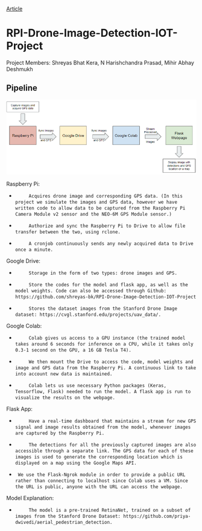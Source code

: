 [Article](https://medium.com/@shreykera7/person-detection-from-raspberry-pi-images-40c0bf5d6b8f)

# RPI-Drone-Image-Detection-IOT-Project
Project Members: Shreyas Bhat Kera, N Harishchandra Prasad, Mihir Abhay Deshmukh

## Pipeline

![](IOT-Pipeline.png)

Raspberry Pi:
-          Acquires drone image and corresponding GPS data. (In this project we simulate the images and GPS data, however we have written code to allow data to be captured from the Raspberry Pi Camera Module v2 sensor and the NEO-6M GPS Module sensor.)
-          Authorize and sync the Raspberry Pi to Drive to allow file transfer between the two, using rclone.
-          A cronjob continuously sends any newly acquired data to Drive once a minute.
Google Drive:
-          Storage in the form of two types: drone images and GPS.
-          Store the codes for the model and flask app, as well as the model weights. Code can also be accessed through Github: https://github.com/shreyas-bk/RPI-Drone-Image-Detection-IOT-Project
-          Stores the dataset images from the Stanford Drone Image dataset: https://cvgl.stanford.edu/projects/uav_data/.
Google Colab:
-          Colab gives us access to a GPU instance (the trained model takes around 6 seconds for inference on a CPU, while it takes only 0.3-1 second on the GPU, a 16 GB Tesla T4).
-          We then mount the Drive to access the code, model weights and image and GPS data from the Raspberry Pi. A continuous link to take into account new data is maintained.
-          Colab lets us use necessary Python packages (Keras, Tensorflow, Flask) needed to run the model. A flask app is run to visualize the results on the webpage.
Flask App:
-          Have a real-time dashboard that maintains a stream for new GPS signal and image results obtained from the model, whenever images are captured by the Raspberry Pi.
-          The detections for all the previously captured images are also accessible through a separate link. The GPS data for each of these images is used to generate the corresponding location which is displayed on a map using the Google Maps API. 
-      We use the Flask-Ngrok module in order to provide a public URL rather than connecting to localhost since Colab uses a VM. Since the URL is public, anyone with the URL can access the webpage.
Model Explanation:
-          The model is a pre-trained RetinaNet, trained on a subset of images from the Stanford Drone Dataset: https://github.com/priya-dwivedi/aerial_pedestrian_detection.

